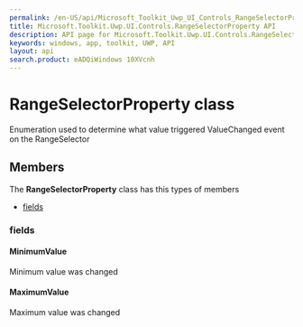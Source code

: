 ```yaml
---
permalink: /en-US/api/Microsoft_Toolkit_Uwp_UI_Controls_RangeSelectorProperty.htm
title: Microsoft.Toolkit.Uwp.UI.Controls.RangeSelectorProperty API 
description: API page for Microsoft.Toolkit.Uwp.UI.Controls.RangeSelectorProperty
keywords: windows, app, toolkit, UWP, API
layout: api
search.product: eADQiWindows 10XVcnh
---
```



# RangeSelectorProperty class

Enumeration used to determine what value triggered ValueChanged event on the RangeSelector

## Members

The **RangeSelectorProperty** class has this types of members

* [fields](#fields)

### fields

#### MinimumValue

Minimum value was changed



#### MaximumValue

Maximum value was changed


